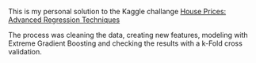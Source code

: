 This is my personal solution to the Kaggle challange [House Prices: Advanced Regression Techniques](https://www.kaggle.com/c/house-prices-advanced-regression-techniques)

The process was cleaning the data, creating new features, modeling with Extreme Gradient Boosting and checking the results with a k-Fold cross validation.
